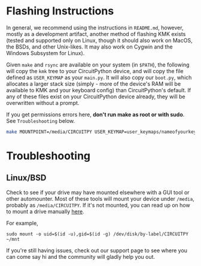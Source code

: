 # Flashing Instructions

In general, we recommend using the instructions in `README.md`, however, mostly
as a development artifact, another method of flashing KMK exists (tested and
supported only on Linux, though it should also work on MacOS, the BSDs, and
other Unix-likes. It may also work on Cygwin and the Windows Subsystem for
Linux).

Given `make` and `rsync` are available on your system (in `$PATH`), the
following will copy the `kmk` tree to your CircuitPython device, and will copy
the file defined as `USER_KEYMAP` as your `main.py`. It will also copy our
`boot.py`, which allocates a larger stack size (simply - more of the device's
RAM will be available to KMK and your keyboard config) than CircuitPython's
default. If any of these files exist on your CircuitPython device already, they
will be overwritten without a prompt.

If you get permissions errors here, **don't run make as root or with sudo**. See
`Troubleshooting` below.

```sh
make MOUNTPOINT=/media/CIRCUITPY USER_KEYMAP=user_keymaps/nameofyourkeymap.py
```

# Troubleshooting
## Linux/BSD

Check to see if your drive may have mounted elsewhere with a GUI tool or other
automounter. Most of these tools will mount your device under `/media`, probably
as `/media/CIRCUITPY`.  If it's not mounted, you can read up on how to mount a
drive manually
[here](https://wiki.archlinux.org/index.php/File_systems#Mount_a_file_system).

For example,

`sudo mount -o uid=$(id -u),gid=$(id -g) /dev/disk/by-label/CIRCUITPY ~/mnt`

If you're still having issues, check out our support page to see where you can
come say hi and the community will gladly help you out.
